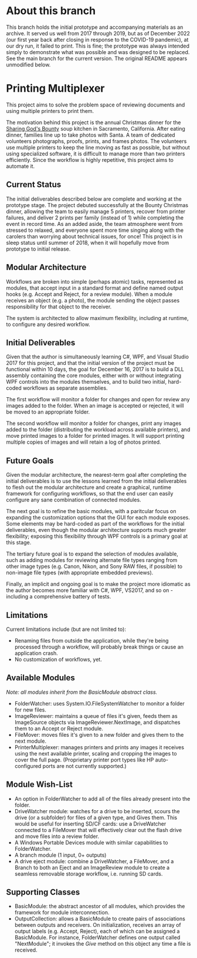 # About this branch

This branch holds the initial prototype and accompanying materials as an archive. It served us well from 2017 through 2019, but as of December 2022 (our first year back after closing in response to the COVID-19 pandemic), at our dry run, it failed to print. This is fine; the prototype was always intended simply to demonstrate what was possible and was designed to be replaced. See the main branch for the current version. The original README appears unmodified below.

# Printing Multiplexer

This project aims to solve the problem space of reviewing documents and using multiple printers to print them. 

The motivation behind this project is the annual Christmas dinner for the [Sharing God's Bounty](http://sharinggodsbounty.com) soup kitchen in Sacramento, California. After eating dinner, families line up to take photos with Santa. A team of dedicated volunteers photographs, proofs, prints, and frames photos. The volunteers use multiple printers to keep the line moving as fast as possible, but without using specialized software, it is difficult to manage more than two printers efficiently. Since the workflow is highly repetitive, this project aims to automate it.

## Current Status

The initial deliverables described below are complete and working at the prototype stage. The project debuted successfully at the Bounty Christmas dinner, allowing the team to easily manage 5 printers, recover from printer failures, and deliver 2 prints per family (instead of 1) while completing the event in record time. As an added aside, the team atmosphere went from stressed to relaxed, and everyone spent more time singing along with the carolers than worrying about technical issues, for once! This project is in sleep status until summer of 2018, when it will hopefully move from prototype to initial release.

## Modular Architecture

Workflows are broken into simple (perhaps atomic) tasks, represented as modules, that accept input in a standard format and define named output hooks (e.g. Accept and Reject, for a review module). When a module receives an object (e.g. a photo), the module sending the object passes responsibility for that object to the receiver.

The system is architected to allow maximum flexibility, including at runtime, to configure any desired workflow.

## Initial Deliverables

Given that the author is simultaneously learning C#, WPF, and Visual Studio 2017 for this project, and that the initial version of the project must be functional within 10 days, the goal for December 16, 2017 is to build a DLL assembly containing the core modules, either with or without integrating WPF controls into the modules themselves, and to build two initial, hard-coded workflows as separate assemblies.

The first workflow will monitor a folder for changes and open for review any images added to the folder. When an image is accepted or rejected, it will be moved to an appropriate folder.

The second workflow will monitor a folder for changes, print any images added to the folder (distributing the workload across available printers), and move printed images to a folder for printed images. It will support printing multiple copies of images and will retain a log of photos printed.

## Future Goals

Given the modular architecture, the nearest-term goal after completing the initial deliverables is to use the lessons learned from the initial deliverables to flesh out the modular architecture and create a graphical, runtime framework for configuring workflows, so that the end user can easily configure any sane combination of connected modules.

The next goal is to refine the basic modules, with a paritcular focus on expanding the customization options that the GUI for each module exposes. Some elements may be hard-coded as part of the workflows for the initial deliverables, even though the modular architecture supports much greater flexibility; exposing this flexibility through WPF controls is a primary goal at this stage.

The tertiary future goal is to expand the selection of modules available, such as adding modules for reviewing alternate file types ranging from other image types (e.g. Canon, Nikon, and Sony RAW files, if possible) to non-image file types (with appropriate embedded previews).

Finally, an implicit and ongoing goal is to make the project more idiomatic as the author becomes more familiar with C#, WPF, VS2017, and so on - including a comprehensive battery of tests.

## Limitations

Current limitations include (but are not limited to):

- Renaming files from outside the application, while they're being processed through a workflow, will probably break things or cause an application crash.
- No customization of workflows, yet.

## Available Modules

_Note: all modules inherit from the BasicModule abstract class._

- FolderWatcher: uses System.IO.FileSystemWatcher to monitor a folder for new files.
- ImageReviewer: maintains a queue of files it's given, feeds them as ImageSource objects via ImageReviewer.NextImage, and dispatches them to an Accept or Reject module.
- FileMover: moves files it's given to a new folder and gives them to the next module.
- PrinterMultiplexer: manages printers and prints any images it receives using the next available printer, scaling and cropping the images to cover the full page. (Proprietary printer port types like HP auto-configured ports are not currently supported.)

## Module Wish-List

- An option in FolderWatcher to add all of the files already present into the folder.
- DriveWatcher module: watches for a drive to be inserted, scours the drive (or a subfolder) for files of a given type, and Gives them. This would be useful for inserting SD/CF cards: use a DriveWatcher connected to a FileMover that will effectively clear out the flash drive and move files into a review folder.
- A Windows Portable Devices module with similar capabilities to FolderWatcher.
- A branch module (1 input, 0+ outputs)
- A drive eject module: combine a DriveWatcher, a FileMover, and a Branch to both an Eject and an ImageReview module to create a seamless removable storage workflow, i.e. running SD cards.

## Supporting Classes

- BasicModule: the abstract ancestor of all modules, which provides the framework for module interconnection.
- OutputCollection: allows a BasicModule to create pairs of associations between outputs and receivers. On initialization, receives an array of output labels (e.g. Accept, Reject), each of which can be assigned a BasicModule. For instance, FolderWatcher defines one output called "NextModule"; it invokes the _Give_ method on this object any time a file is received.
